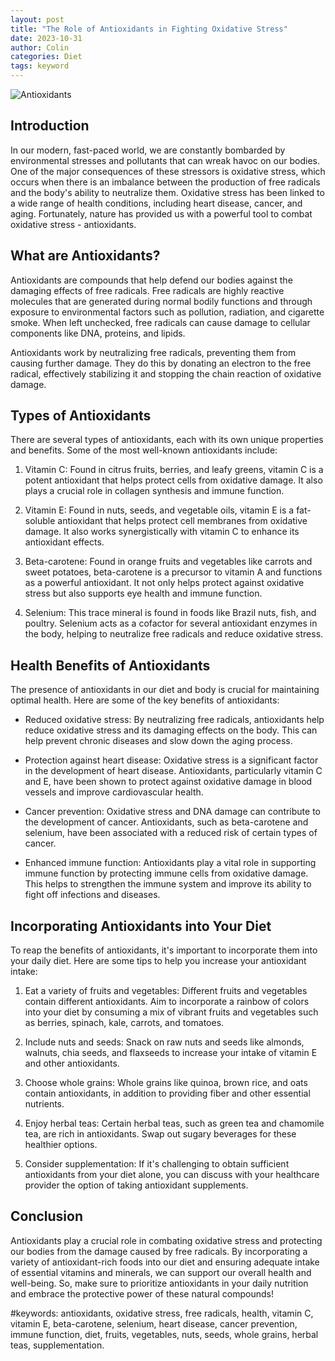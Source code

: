 ```yaml
---
layout: post
title: "The Role of Antioxidants in Fighting Oxidative Stress"
date: 2023-10-31
author: Colin
categories: Diet
tags: keyword
---
```


![Antioxidants](https://source.unsplash.com/1600x900/?antioxidants)

## Introduction

In our modern, fast-paced world, we are constantly bombarded by environmental stresses and pollutants that can wreak havoc on our bodies. One of the major consequences of these stressors is oxidative stress, which occurs when there is an imbalance between the production of free radicals and the body's ability to neutralize them. Oxidative stress has been linked to a wide range of health conditions, including heart disease, cancer, and aging. Fortunately, nature has provided us with a powerful tool to combat oxidative stress - antioxidants.

## What are Antioxidants?

Antioxidants are compounds that help defend our bodies against the damaging effects of free radicals. Free radicals are highly reactive molecules that are generated during normal bodily functions and through exposure to environmental factors such as pollution, radiation, and cigarette smoke. When left unchecked, free radicals can cause damage to cellular components like DNA, proteins, and lipids.

Antioxidants work by neutralizing free radicals, preventing them from causing further damage. They do this by donating an electron to the free radical, effectively stabilizing it and stopping the chain reaction of oxidative damage.

## Types of Antioxidants

There are several types of antioxidants, each with its own unique properties and benefits. Some of the most well-known antioxidants include:

1. Vitamin C: Found in citrus fruits, berries, and leafy greens, vitamin C is a potent antioxidant that helps protect cells from oxidative damage. It also plays a crucial role in collagen synthesis and immune function.

2. Vitamin E: Found in nuts, seeds, and vegetable oils, vitamin E is a fat-soluble antioxidant that helps protect cell membranes from oxidative damage. It also works synergistically with vitamin C to enhance its antioxidant effects.

3. Beta-carotene: Found in orange fruits and vegetables like carrots and sweet potatoes, beta-carotene is a precursor to vitamin A and functions as a powerful antioxidant. It not only helps protect against oxidative stress but also supports eye health and immune function.

4. Selenium: This trace mineral is found in foods like Brazil nuts, fish, and poultry. Selenium acts as a cofactor for several antioxidant enzymes in the body, helping to neutralize free radicals and reduce oxidative stress.

## Health Benefits of Antioxidants

The presence of antioxidants in our diet and body is crucial for maintaining optimal health. Here are some of the key benefits of antioxidants:

- Reduced oxidative stress: By neutralizing free radicals, antioxidants help reduce oxidative stress and its damaging effects on the body. This can help prevent chronic diseases and slow down the aging process.

- Protection against heart disease: Oxidative stress is a significant factor in the development of heart disease. Antioxidants, particularly vitamin C and E, have been shown to protect against oxidative damage in blood vessels and improve cardiovascular health.

- Cancer prevention: Oxidative stress and DNA damage can contribute to the development of cancer. Antioxidants, such as beta-carotene and selenium, have been associated with a reduced risk of certain types of cancer.

- Enhanced immune function: Antioxidants play a vital role in supporting immune function by protecting immune cells from oxidative damage. This helps to strengthen the immune system and improve its ability to fight off infections and diseases.

## Incorporating Antioxidants into Your Diet

To reap the benefits of antioxidants, it's important to incorporate them into your daily diet. Here are some tips to help you increase your antioxidant intake:

1. Eat a variety of fruits and vegetables: Different fruits and vegetables contain different antioxidants. Aim to incorporate a rainbow of colors into your diet by consuming a mix of vibrant fruits and vegetables such as berries, spinach, kale, carrots, and tomatoes.

2. Include nuts and seeds: Snack on raw nuts and seeds like almonds, walnuts, chia seeds, and flaxseeds to increase your intake of vitamin E and other antioxidants.

3. Choose whole grains: Whole grains like quinoa, brown rice, and oats contain antioxidants, in addition to providing fiber and other essential nutrients.

4. Enjoy herbal teas: Certain herbal teas, such as green tea and chamomile tea, are rich in antioxidants. Swap out sugary beverages for these healthier options.

5. Consider supplementation: If it's challenging to obtain sufficient antioxidants from your diet alone, you can discuss with your healthcare provider the option of taking antioxidant supplements.

## Conclusion

Antioxidants play a crucial role in combating oxidative stress and protecting our bodies from the damage caused by free radicals. By incorporating a variety of antioxidant-rich foods into our diet and ensuring adequate intake of essential vitamins and minerals, we can support our overall health and well-being. So, make sure to prioritize antioxidants in your daily nutrition and embrace the protective power of these natural compounds!

#keywords: antioxidants, oxidative stress, free radicals, health, vitamin C, vitamin E, beta-carotene, selenium, heart disease, cancer prevention, immune function, diet, fruits, vegetables, nuts, seeds, whole grains, herbal teas, supplementation.